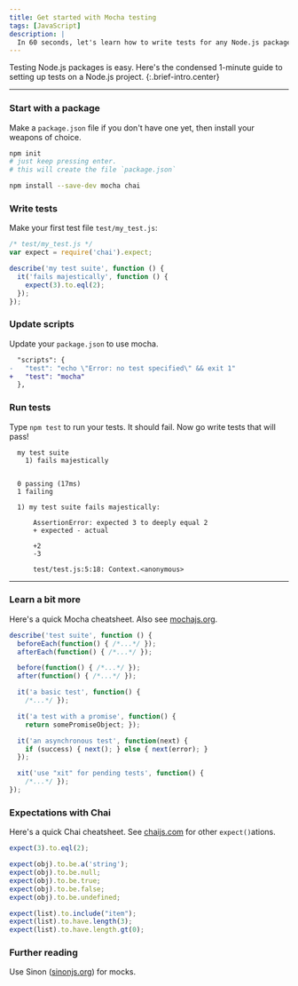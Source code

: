 ```yaml
---
title: Get started with Mocha testing
tags: [JavaScript]
description: |
  In 60 seconds, let's learn how to write tests for any Node.js package.
---
```


Testing Node.js packages is easy. Here's the condensed 1-minute guide to setting up tests on a Node.js project.
{:.brief-intro.center}

----

### Start with a package
Make a `package.json` file if you don't have one yet, then install your weapons of choice.

```sh
npm init
# just keep pressing enter.
# this will create the file `package.json`
```

```sh
npm install --save-dev mocha chai
```

### Write tests

Make your first test file `test/my_test.js`:

```js
/* test/my_test.js */
var expect = require('chai').expect;

describe('my test suite', function () {
  it('fails majestically', function () {
    expect(3).to.eql(2);
  });
});
```

### Update scripts

Update your `package.json` to use mocha.

```diff
  "scripts": {
-   "test": "echo \"Error: no test specified\" && exit 1"
+   "test": "mocha"
  },
```

### Run tests

Type `npm test` to run your tests. It should fail. Now go write tests that will pass!

```
  my test suite
    1) fails majestically


  0 passing (17ms)
  1 failing

  1) my test suite fails majestically:

      AssertionError: expected 3 to deeply equal 2
      + expected - actual

      +2
      -3

      test/test.js:5:18: Context.<anonymous>
```

----

### Learn a bit more

Here's a quick Mocha cheatsheet. Also see [mochajs.org](http://mochajs.org).

```js
describe('test suite', function () {
  beforeEach(function() { /*...*/ });
  afterEach(function() { /*...*/ });

  before(function() { /*...*/ });
  after(function() { /*...*/ });

  it('a basic test', function() {
    /*...*/ });

  it('a test with a promise', function() {
    return somePromiseObject; });

  it('an asynchronous test', function(next) {
    if (success) { next(); } else { next(error); }
  });

  xit('use "xit" for pending tests', function() {
    /*...*/ });
});
```

### Expectations with Chai
Here's a quick Chai cheatsheet. See [chaijs.com](http://chaijs.com/api/bdd/) for other `expect()`ations.

```js
expect(3).to.eql(2);

expect(obj).to.be.a('string');
expect(obj).to.be.null;
expect(obj).to.be.true;
expect(obj).to.be.false;
expect(obj).to.be.undefined;

expect(list).to.include("item");
expect(list).to.have.length(3);
expect(list).to.have.length.gt(0);
```

### Further reading

Use Sinon ([sinonjs.org][Sinon]) for mocks.

[Mocha]: http://mochajs.org/
[Sinon]: http://sinonjs.org/
